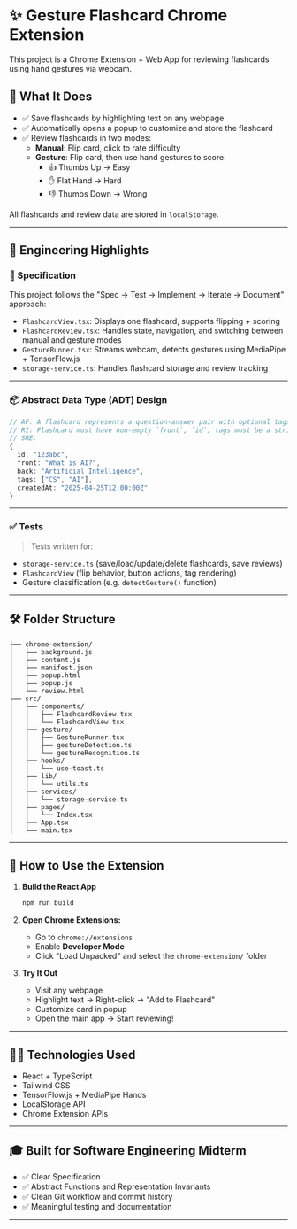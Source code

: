 # ✨ Gesture Flashcard Chrome Extension

This project is a Chrome Extension + Web App for reviewing flashcards using hand gestures via webcam.

## 📌 What It Does

- ✅ Save flashcards by highlighting text on any webpage
- ✅ Automatically opens a popup to customize and store the flashcard
- ✅ Review flashcards in two modes:
  - **Manual**: Flip card, click to rate difficulty
  - **Gesture**: Flip card, then use hand gestures to score:
    - 👍 Thumbs Up → Easy  
    - ✋ Flat Hand → Hard  
    - 👎 Thumbs Down → Wrong

All flashcards and review data are stored in `localStorage`.

---

## 🧠 Engineering Highlights

### 📄 Specification

This project follows the "Spec → Test → Implement → Iterate → Document" approach:

- `FlashcardView.tsx`: Displays one flashcard, supports flipping + scoring  
- `FlashcardReview.tsx`: Handles state, navigation, and switching between manual and gesture modes  
- `GestureRunner.tsx`: Streams webcam, detects gestures using MediaPipe + TensorFlow.js  
- `storage-service.ts`: Handles flashcard storage and review tracking

---

### 📦 Abstract Data Type (ADT) Design

```ts
// AF: A flashcard represents a question-answer pair with optional tags and hint
// RI: Flashcard must have non-empty `front`, `id`; tags must be a string array
// SRE:
{
  id: "123abc",
  front: "What is AI?",
  back: "Artificial Intelligence",
  tags: ["CS", "AI"],
  createdAt: "2025-04-25T12:00:00Z"
}
```

---

### ✅ Tests

> Tests written for:
- `storage-service.ts` (save/load/update/delete flashcards, save reviews)
- `FlashcardView` (flip behavior, button actions, tag rendering)
- Gesture classification (e.g. `detectGesture()` function)

---

## 🛠️ Folder Structure

```
├── chrome-extension/
│   ├── background.js
│   ├── content.js
│   ├── manifest.json
│   ├── popup.html
│   ├── popup.js
│   └── review.html
├── src/
│   ├── components/
│   │   ├── FlashcardReview.tsx
│   │   └── FlashcardView.tsx
│   ├── gesture/
│   │   ├── GestureRunner.tsx
│   │   ├── gestureDetection.ts
│   │   └── gestureRecognition.ts
│   ├── hooks/
│   │   └── use-toast.ts
│   ├── lib/
│   │   └── utils.ts
│   ├── services/
│   │   └── storage-service.ts
│   ├── pages/
│   │   └── Index.tsx
│   ├── App.tsx
│   └── main.tsx
```

---

## 🧪 How to Use the Extension

1. **Build the React App**
   ```bash
   npm run build
   ```

2. **Open Chrome Extensions:**
   - Go to `chrome://extensions`
   - Enable **Developer Mode**
   - Click "Load Unpacked" and select the `chrome-extension/` folder

3. **Try It Out**
   - Visit any webpage
   - Highlight text → Right-click → "Add to Flashcard"
   - Customize card in popup
   - Open the main app → Start reviewing!

---

## 👩‍💻 Technologies Used

- React + TypeScript
- Tailwind CSS
- TensorFlow.js + MediaPipe Hands
- LocalStorage API
- Chrome Extension APIs

---

## 🎓 Built for Software Engineering Midterm

- ✅ Clear Specification
- ✅ Abstract Functions and Representation Invariants
- ✅ Clean Git workflow and commit history
- ✅ Meaningful testing and documentation

---

 

